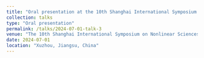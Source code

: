 ```yaml
---
title: "Oral presentation at the 10th Shanghai International Symposium on Nonlinear Sciences and Applications"
collection: talks
type: "Oral presentation"
permalink: /talks/2024-07-01-talk-3
venue: "The 10th Shanghai International Symposium on Nonlinear Sciences and Applications"
date: 2024-07-01
location: "Xuzhou, Jiangsu, China"
---
```

